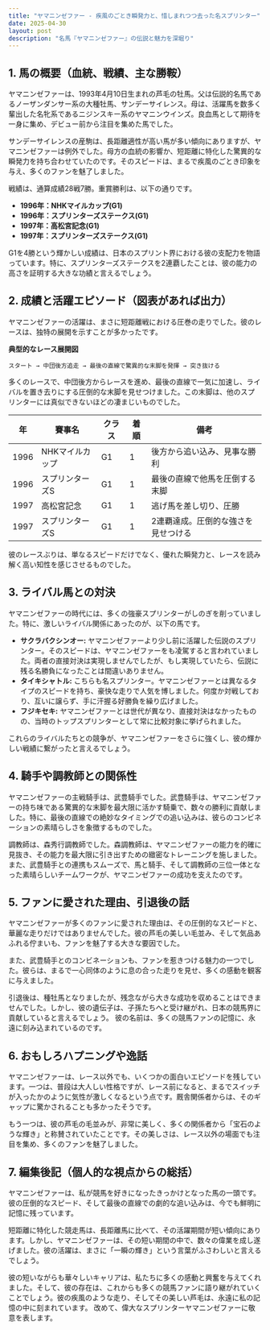 ```yaml
---
title: "ヤマニンゼファー - 疾風のごとき瞬発力と、惜しまれつつ去った名スプリンター"
date: 2025-04-30
layout: post
description: "名馬『ヤマニンゼファー』の伝説と魅力を深堀り"
---
```


## 1. 馬の概要（血統、戦績、主な勝鞍）

ヤマニンゼファーは、1993年4月10日生まれの芦毛の牡馬。父は伝説的名馬であるノーザンダンサー系の大種牡馬、サンデーサイレンス。母は、活躍馬を数多く輩出した名牝系であるニジンスキー系のヤマニンウインズ。良血馬として期待を一身に集め、デビュー前から注目を集めた馬でした。

サンデーサイレンスの産駒は、長距離適性が高い馬が多い傾向にありますが、ヤマニンゼファーは例外でした。母方の血統の影響か、短距離に特化した驚異的な瞬発力を持ち合わせていたのです。そのスピードは、まるで疾風のごとき印象を与え、多くのファンを魅了しました。

戦績は、通算成績28戦7勝。重賞勝利は、以下の通りです。

* **1996年：NHKマイルカップ(G1)**
* **1996年：スプリンターズステークス(G1)**
* **1997年：高松宮記念(G1)**
* **1997年：スプリンターズステークス(G1)**


G1を4勝という輝かしい成績は、日本のスプリント界における彼の支配力を物語っています。特に、スプリンターズステークスを2連覇したことは、彼の能力の高さを証明する大きな功績と言えるでしょう。


## 2. 成績と活躍エピソード（図表があれば出力）

ヤマニンゼファーの活躍は、まさに短距離戦における圧巻の走りでした。彼のレースは、独特の展開を示すことが多かったです。

**典型的なレース展開図**

```
スタート → 中団後方追走 → 最後の直線で驚異的な末脚を発揮 → 突き抜ける
```

多くのレースで、中団後方からレースを進め、最後の直線で一気に加速し、ライバルを置き去りにする圧倒的な末脚を見せつけました。この末脚は、他のスプリンターには真似できないほどの凄まじいものでした。

| 年 | 賽事名        | クラス | 着順 | 備考                                 |
|---|---------------|-------|------|--------------------------------------|
| 1996 | NHKマイルカップ | G1    | 1    | 後方から追い込み、見事な勝利       |
| 1996 | スプリンターズS | G1    | 1    | 最後の直線で他馬を圧倒する末脚     |
| 1997 | 高松宮記念     | G1    | 1    | 逃げ馬を差し切り、圧勝           |
| 1997 | スプリンターズS | G1    | 1    | 2連覇達成。圧倒的な強さを見せつける |


彼のレースぶりは、単なるスピードだけでなく、優れた瞬発力と、レースを読み解く高い知性を感じさせるものでした。


## 3. ライバル馬との対決

ヤマニンゼファーの時代には、多くの強豪スプリンターがしのぎを削っていました。特に、激しいライバル関係にあったのが、以下の馬です。

* **サクラバクシンオー:**  ヤマニンゼファーより少し前に活躍した伝説のスプリンター。そのスピードは、ヤマニンゼファーをも凌駕すると言われていました。両者の直接対決は実現しませんでしたが、もし実現していたら、伝説に残る名勝負になったことは間違いありません。
* **タイキシャトル:**  こちらも名スプリンター。ヤマニンゼファーとは異なるタイプのスピードを持ち、豪快な走りで人気を博しました。何度か対戦しており、互いに譲らず、手に汗握る好勝負を繰り広げました。
* **フジキセキ:**  ヤマニンゼファーとは世代が異なり、直接対決はなかったものの、当時のトップスプリンターとして常に比較対象に挙げられました。


これらのライバルたちとの競争が、ヤマニンゼファーをさらに強くし、彼の輝かしい戦績に繋がったと言えるでしょう。


## 4. 騎手や調教師との関係性

ヤマニンゼファーの主戦騎手は、武豊騎手でした。武豊騎手は、ヤマニンゼファーの持ち味である驚異的な末脚を最大限に活かす騎乗で、数々の勝利に貢献しました。特に、最後の直線での絶妙なタイミングでの追い込みは、彼らのコンビネーションの素晴らしさを象徴するものでした。

調教師は、森秀行調教師でした。森調教師は、ヤマニンゼファーの能力を的確に見抜き、その能力を最大限に引き出すための緻密なトレーニングを施しました。また、武豊騎手との連携もスムーズで、馬と騎手、そして調教師の三位一体となった素晴らしいチームワークが、ヤマニンゼファーの成功を支えたのです。


## 5. ファンに愛された理由、引退後の話

ヤマニンゼファーが多くのファンに愛された理由は、その圧倒的なスピードと、華麗な走りだけではありませんでした。彼の芦毛の美しい毛並み、そして気品あふれる佇まいも、ファンを魅了する大きな要因でした。

また、武豊騎手とのコンビネーションも、ファンを惹きつける魅力の一つでした。彼らは、まるで一心同体のように息の合った走りを見せ、多くの感動を観客に与えました。

引退後は、種牡馬となりましたが、残念ながら大きな成功を収めることはできませんでした。しかし、彼の遺伝子は、子孫たちへと受け継がれ、日本の競馬界に貢献していると言えるでしょう。  彼の名前は、多くの競馬ファンの記憶に、永遠に刻み込まれているのです。


## 6. おもしろハプニングや逸話

ヤマニンゼファーは、レース以外でも、いくつかの面白いエピソードを残しています。一つは、普段は大人しい性格ですが、レース前になると、まるでスイッチが入ったかのように気性が激しくなるという点です。厩舎関係者からは、そのギャップに驚かされることも多かったそうです。

もう一つは、彼の芦毛の毛並みが、非常に美しく、多くの関係者から「宝石のような輝き」と称賛されていたことです。その美しさは、レース以外の場面でも注目を集め、多くのファンを魅了しました。


## 7. 編集後記（個人的な視点からの総括）

ヤマニンゼファーは、私が競馬を好きになったきっかけとなった馬の一頭です。彼の圧倒的なスピード、そして最後の直線での劇的な追い込みは、今でも鮮明に記憶に残っています。

短距離に特化した競走馬は、長距離馬に比べて、その活躍期間が短い傾向にあります。しかし、ヤマニンゼファーは、その短い期間の中で、数々の偉業を成し遂げました。彼の活躍は、まさに「一瞬の輝き」という言葉がふさわしいと言えるでしょう。

彼の短いながらも華々しいキャリアは、私たちに多くの感動と興奮を与えてくれました。そして、彼の存在は、これからも多くの競馬ファンに語り継がれていくことでしょう。彼の疾風のような走り、そしてその美しい芦毛は、永遠に私の記憶の中に刻まれています。  改めて、偉大なスプリンターヤマニンゼファーに敬意を表します。
